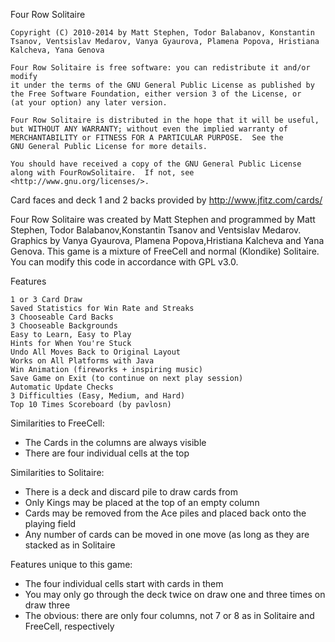 Four Row Solitaire

    Copyright (C) 2010-2014 by Matt Stephen, Todor Balabanov, Konstantin Tsanov, Ventsislav Medarov, Vanya Gyaurova, Plamena Popova, Hristiana Kalcheva, Yana Genova

    Four Row Solitaire is free software: you can redistribute it and/or modify
    it under the terms of the GNU General Public License as published by
    the Free Software Foundation, either version 3 of the License, or
    (at your option) any later version.

    Four Row Solitaire is distributed in the hope that it will be useful,
    but WITHOUT ANY WARRANTY; without even the implied warranty of
    MERCHANTABILITY or FITNESS FOR A PARTICULAR PURPOSE.  See the
    GNU General Public License for more details.

    You should have received a copy of the GNU General Public License
    along with FourRowSolitaire.  If not, see <http://www.gnu.org/licenses/>.

Card faces and deck 1 and 2 backs provided by 
http://www.jfitz.com/cards/

Four Row Solitaire was created by Matt Stephen and programmed by Matt Stephen, Todor Balabanov,Konstantin Tsanov and Ventsislav Medarov. Graphics by Vanya Gyaurova, Plamena Popova,Hristiana Kalcheva and Yana Genova.
This game is a mixture of FreeCell and normal (Klondike) Solitaire.
You can modify this code in accordance with GPL v3.0.

Features

    1 or 3 Card Draw
    Saved Statistics for Win Rate and Streaks
    3 Chooseable Card Backs
    3 Chooseable Backgrounds
    Easy to Learn, Easy to Play
    Hints for When You're Stuck
    Undo All Moves Back to Original Layout
    Works on All Platforms with Java
    Win Animation (fireworks + inspiring music)
    Save Game on Exit (to continue on next play session)
    Automatic Update Checks
    3 Difficulties (Easy, Medium, and Hard)
    Top 10 Times Scoreboard (by pavlosn)

Similarities to FreeCell:

   - The Cards in the columns are always visible
   - There are four individual cells at the top

Similarities to Solitaire:

   - There is a deck and discard pile to draw cards from
   - Only Kings may be placed at the top of an empty column
   - Cards may be removed from the Ace piles and placed back onto the playing field
   - Any number of cards can be moved in one move (as long as they are stacked as in Solitaire

Features unique to this game:

   - The four individual cells start with cards in them
   - You may only go through the deck twice on draw one and three times on draw three
   - The obvious: there are only four columns, not 7 or 8 as in Solitaire and FreeCell, respectively
